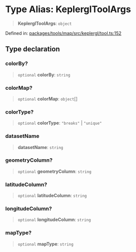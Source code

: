 # Type Alias: KeplerglToolArgs

> **KeplerglToolArgs**: `object`

Defined in: [packages/tools/map/src/keplergl/tool.ts:152](https://github.com/GeoDaCenter/openassistant/blob/bf312b357cb340f1f76fa8b62441fb39bcbce0ce/packages/tools/map/src/keplergl/tool.ts#L152)

## Type declaration

### colorBy?

> `optional` **colorBy**: `string`

### colorMap?

> `optional` **colorMap**: `object`[]

### colorType?

> `optional` **colorType**: `"breaks"` \| `"unique"`

### datasetName

> **datasetName**: `string`

### geometryColumn?

> `optional` **geometryColumn**: `string`

### latitudeColumn?

> `optional` **latitudeColumn**: `string`

### longitudeColumn?

> `optional` **longitudeColumn**: `string`

### mapType?

> `optional` **mapType**: `string`
